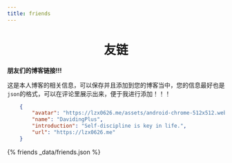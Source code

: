 ```yaml
---
title: friends
---
```


# <center>友链</center>

**朋友们的博客链接!!!**

这是本人博客的相关信息，可以保存并且添加到您的博客当中，您的信息最好也是`json`的格式，可以在评论里展示出来，便于我进行添加！！！

~~~json
    {
        "avatar": "https://lzx0626.me/assets/android-chrome-512x512.webp",
        "name": "DavidingPlus",
        "introduction": "Self-discipline is key in life.",
        "url": "https://lzx0626.me"
    }
~~~

{% friends _data/friends.json %}

